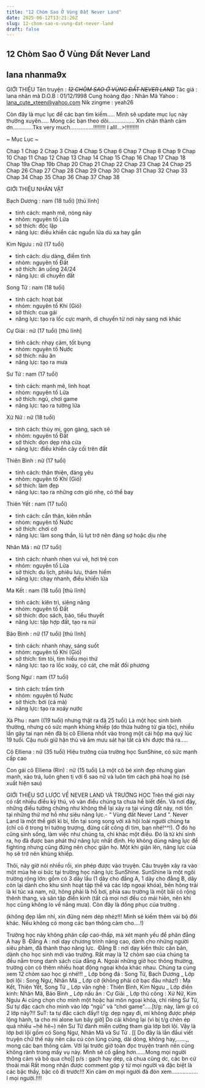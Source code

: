 ```yaml
---
title: "12 Chòm Sao Ở Vùng Đất Never Land"
date: 2025-06-12T13:21:26Z
slug: 12-chom-sao-o-vung-dat-never-land
draft: false
---
```


## 12 Chòm Sao Ở Vùng Đất Never Land

## lana nhanma9x

GIỚI THIỆU
Tên truyện : ~~*12 CHÒM SAO Ở VÙNG ĐẤT NEVER LAND*~~ 
Tác giả : lana nhân mã
D.O.B : 01/12/1998
Cung hoàng đạo : Nhân Mã
Yahoo : lana_cute_xteen@yahoo.com
Nik zingme : yeah26
 
Còn đây là mục lục để các bạn tìm kiếm..... Mình sẽ update mục lục này thường xuyên..... Mong các bạn theo dõi................. Xin chân thành cảm ơn.............Tks very much...............!!!!!!!! I  alll...>!!!!!!!!!
 
~ Mục Lục ~ 
 
 
Chap 1
Chap 2
Chap 3
Chap 4
Chap 5
Chap 6
Chap 7
Chap 8
Chap 9
Chap 10
Chap 11
Chap 12
Chap 13
Chap 14
Chap 15
Chap 16
Chap 17
Chap 18
Chap 19a
Chap 19b
Chap 20
Chap 21
Chap 22
Chap 23
Chap 24
Chap 25
Chap 26
Chap 27
Chap 28
Chap 29
Chap 30
Chap 31
Chap 32
Chap 33
Chap 34
Chap 35
Chap 36
Chap 37
Chap 38
 
 
GIỚI THIỆU NHÂN VẬT
 
Bạch Dương : nam (18 tuổi) [thủ lĩnh]
- tính cách: mạnh mẽ, nóng nảy
- nhóm: nguyên tố Lửa
- sở thích: độc lập
- năng lực: điều khiển các nguồn lửa dù xa hay gần

 
 Kim Ngưu : nữ (17 tuổi)
- tính cách: dịu dàng, điềm tĩnh
- nhóm: nguyên tố Đất
- sở thích: ăn uống 24/24
- năng lực: di chuyển đất

 
 Song Tử : nam (18 tuổi)
- tính cách: hoạt bát
- nhóm: nguyên tố Khí (Gió)
- sở thích: cua gái
- năng lực: tạo ra lốc cực mạnh, di chuyển từ nơi này sang nơi khác

 
Cự Giải : nữ (17 tuổi) [thủ lĩnh]
- tính cách: nhạy cảm, tốt bụng
- nhóm: nguyên tố Nước
- sở thích: nấu ăn
- năng lực: tạo ra mưa

 
 Sư Tử : nam (17 tuổi)
- tính cách: mạnh mẽ, linh hoạt
- nhóm: nguyên tố Lửa
- sở thích: ngủ, chơi game
- năng lực: tạo ra tường lửa

 
 Xử Nữ : nữ (18 tuổi)
- tính cách: thùy mị, gọn gàng, sạch sẽ
- nhóm: nguyên tố Đất
- sở thích: dọn dẹp nhà cửa
- năng lực: điều khiển cây cối trên đất

 
 Thiên Bình : nữ (17 tuổi)
- tính cách: thân thiện, đáng yêu
- nhóm: nguyên tố Khí (Gió)
- sở thích: làm đẹp
- năng lực: tạo ra những cơn gió nhẹ, có thể bay

 
 Thiên Yết : nam (17 tuổi) 
- tính cách: cẩn thận, kiên nhẫn
- nhóm: nguyên tố Nước
- sở thích: chơi cờ
- năng lực: làm song thần, lũ lụt trở nên đáng sợ hoặc dịu nhẹ

 
 Nhân Mã : nữ (17 tuổi)
- tính cách: nhanh nhẹn vui vẻ, hơi trẻ con
- nhóm: nguyên tố Lửa
- sở thích: du lịch, phiêu lưu, thám hiểm
- năng lực: chạy nhanh, điều khiển lửa

 
 Ma Kết : nam (18 tuổi) [thủ lĩnh]
- tính cách: kiên trì, siêng năng
- nhóm: nguyên tố Đất
- sở thích: đọc sách, báo, tiểu thuyết
- năng lực: tập hợp đất, tạo ra núi 

 
 Bảo Bình : nữ (17 tuổi) [thủ lĩnh]
- tính cách: nhanh nhạy, sáng suốt
- nhóm: nguyên tố Khí (Gió)
- sở thích: tìm tòi, tìm hiểu mọi thứ
- năng lực: tạo ra lốc xoáy, có cát, che mắt đối phương

 
 Song Ngư : nam (17 tuổi)
- tính cách: trầm tính
- nhóm: nguyên tố Nước
- sở thích: bơi (cá mà)
- năng lực: tạo ra xoáy nước

 
 Xà Phu : nam ((19 tuổi) nhưng thật ra đã 25 tuổi)
Là một học sinh bình thường, nhưng có sức mạnh khủng khiếp (do thừa hưởng từ gia tộc), nhiều lần gây tai nạn nên đã bị cô Elliena nhốt vào trong một cái hộp ma quỷ lúc 19 tuổi. Cậu nuôi giữ hận thù và âm mưu sát hại tất cả khi được thả ra…..

 
 Cô Elliena : nữ (35 tuổi)
Hiệu trưởng của trường học SunShine, có sức mạnh cấp cao

 
 
 
Con gái cô Elliena (Rin) : nữ (15 tuổi)
Là một cô bé xinh đẹp nhưng gian manh, xảo trá, luôn ghen tị với 6 sao nữ và luôn tìm cách phá hoại họ (sẽ xuất hiện sau)

 
 
 GIỚI THIỆU SƠ LƯỢC VỀ NEVER LAND VÀ TRƯỜNG HỌC
 Trên thế giới này có rất nhiều điều kỳ thú, vô vàn điều chúng ta chưa hề biết đến. Và nơi đây, những điều tưởng chừng như không thể lại xảy ra tại vùng đất này, nơi tồn tại những thứ mơ hồ như siêu năng lực.- “ Vùng đất Never Land ”.
 Never Land là một thế giới kì bí, tồn tại song song với xã hội loài người chúng ta (chỉ có ở trong trí tưởng trượng, đừng cất công đi tìm, bạn nhé!^^!). Ở đó họ cũng sinh sống, làm việc như chúng ta, chỉ khác một điều. Đó là từ khi sinh ra, họ đã được ban phát thứ năng lực nhất định. Họ không dùng năng lực để fighting nhưng cũng đừng nên chọc giận họ. Một khi giận lên, năng lực của họ sẽ trở nên khủng khiếp.
 
 
 
 
 Thôi, nãy giờ nói nhiều rồi, xin phép được vào truyện.
 Câu truyện xảy ra vào một mùa hè oi bức tại trường học năng lực SunShine. SunShine là một ngôi trường rộng lớn: gồm có 3 dãy lầu (1 dãy cho đẳng A, 1 dãy cho đẳng B, dãy còn lại dành cho khu sinh hoạt tập thể và các lớp ngoại khóa), bên hông trái là kí túc xá nam, nữ, hông phải là hồ bơi, phía sau trường là một bãi cỏ rộng thênh thang, và sân tập điền kinh (tất cả mọi nơi đều có mái hiên, nên khi học cũng không lo về nắng mưa). Còn đây là đồng phục của trường . 
 
 
 (không đẹp lắm nhỉ, xin đừng ném dép nhéz!!! Mình sẽ kiếm thêm vài bộ đôi khác. Nếu không có mong các bạn thông cảm cho….!)
 
Trường học này không phân cấp cao-thấp, mà xét mạnh yếu để phân đẳng A hay B
·Đẳng A : nơi dạy chương trình nâng cao, dành cho những người siêu phàm, đã thành thạo năng lực. 
·Đẳng B : nơi dạy kiến thức căn bản, dành cho học sinh mới vào trường.
 Rất may là 12 chòm sao của chúng ta đều nằm trong danh sách của đẳng A. Ngoài những giờ học thông thường, trường còn có thêm nhiều hoạt động ngoại khóa khác nhau. Chúng ta cùng xem 12 chòm sao học gì nhé!!!
_ Lớp bóng đá : Song Tử, Bạch Dương
_ Lớp bơi lội : Song Ngư, Nhân Mã
_ Lớp cờ (không phải cờ bạc đâu nház!) : Ma Kết, Thiên Yết, Song Tử
_ Lớp văn nghệ : Thiên Bình, Kim Ngưu
_ Lớp điền kinh: Nhân Mã, Bảo Bình
_ Lớp nấu ăn : Cự Giải
_ Lớp thủ công : Xử Nữ, Kim Ngưu
 Ai cũng chọn cho mình một hoặc hai môn ngoại khóa, chỉ riêng Sư Tử, Sư tự đặc cách cho mình vào lớp “ngủ” và “chơi game”…..[t/g: này, làm gì có 2 lớp này?!! SuT: ta tự đặc cách đấy!! t/g: dẹp ngay đi, mi không được phép lộng hành, ta cho mi alone lun bây giờ]
 Do cãi không lại (vì bị t/g chèn ép quá nhiều ~hê hê~) nên Sư Tử đành miễn cưỡng tham gia lớp bơi lội. Vậy là lớp bơi lội gồm có Song Ngư, Nhân Mã và Sư Tử .
 [[ Do đây là lần đầui viết truyện chữ thế này nên câu cú còn lủng củng, dài dòng, không hay,……,, mong các bạn thông cảm. Với lại trước giờ toàn đọc truyện tranh nên cũng không rành trong mấy vụ này. Mình sẽ cố gắng hơn……Mong mọi người thông cảm và bỏ qua cho]] p/s : gạch hay dép, cà chua cũng dc, các bn cứ thoải mái
 Rất mong nhận được comment góp ý từ mọi người và đặc biệt là các bậc thầy, bậc cô đi trước!!! 
 Xin cảm ơn mọi người đã đón xem…………….. I  mọi người.!!!!